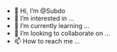 - 👋 Hi, I’m @Subdo
- 👀 I’m interested in ...
- 🌱 I’m currently learning ...
- 💞️ I’m looking to collaborate on ...
- 📫 How to reach me ...

<!---
Subdo/Subdo is a ✨ special ✨ repository because its `README.md` (this file) appears on your GitHub profile.
You can click the Preview link to take a look at your changes.
--->
